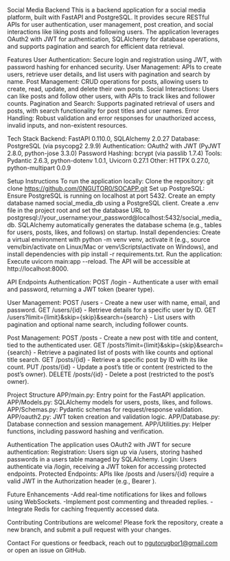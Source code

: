 Social Media Backend
This is a backend application for a social media platform, built with FastAPI and PostgreSQL. It provides secure RESTful APIs for user authentication, user management, 
post creation, and social interactions like liking posts and following users. The application leverages OAuth2 with JWT for authentication, SQLAlchemy for database operations, and 
supports pagination and search for efficient data retrieval.

Features
User Authentication: Secure login and registration using JWT, with password hashing for enhanced security.
User Management: APIs to create users, retrieve user details, and list users with pagination and search by name.
Post Management: CRUD operations for posts, allowing users to create, read, update, and delete their own posts.
Social Interactions: Users can like posts and follow other users, with APIs to track likes and follower counts.
Pagination and Search: Supports paginated retrieval of users and posts, with search functionality for post titles and user names.
Error Handling: Robust validation and error responses for unauthorized access, invalid inputs, and non-existent resources.

Tech Stack
Backend: FastAPI 0.110.0, SQLAlchemy 2.0.27
Database: PostgreSQL (via psycopg2 2.9.9)
Authentication: OAuth2 with JWT (PyJWT 2.8.0, python-jose 3.3.0)
Password Hashing: bcrypt (via passlib 1.7.4)
Tools: Pydantic 2.6.3, python-dotenv 1.0.1, Uvicorn 0.27.1
Other: HTTPX 0.27.0, python-multipart 0.0.9

Setup Instructions
To run the application locally:
Clone the repository: git clone https://github.com/0NGUTOR0/SOCAPP.git
Set up PostgreSQL: Ensure PostgreSQL is running on localhost at port 5432. Create an empty database named social_media_db using a PostgreSQL client. Create a .env file in the 
project root and set the database URL to postgresql://your_username:your_password@localhost:5432/social_media_db. SQLAlchemy automatically generates the database schema 
(e.g., tables for users, posts, likes, and follows) on startup.
Install dependencies: Create a virtual environment with python -m venv venv, activate it (e.g., source venv/bin/activate on Linux/Mac or venv\Scripts\activate on Windows), and install
dependencies with pip install -r requirements.txt.
Run the application: Execute uvicorn main:app --reload. The API will be accessible at http://localhost:8000.

API Endpoints
Authentication:
POST /login - Authenticate a user with email and password, returning a JWT token (bearer type).

User Management:
POST /users - Create a new user with name, email, and password.
GET /users/{id} - Retrieve details for a specific user by ID.
GET /users?limit={limit}&skip={skip}&search={search} - List users with pagination and optional name search, including follower counts.

Post Management:
POST /posts - Create a new post with title and content, tied to the authenticated user.
GET /posts?limit={limit}&skip={skip}&search={search} - Retrieve a paginated list of posts with like counts and optional title search.
GET /posts/{id} - Retrieve a specific post by ID with its like count.
PUT /posts/{id} - Update a post’s title or content (restricted to the post’s owner).
DELETE /posts/{id} - Delete a post (restricted to the post’s owner).

Project Structure
APP/main.py: Entry point for the FastAPI application.
APP/Models.py: SQLAlchemy models for users, posts, likes, and follows.
APP/Schemas.py: Pydantic schemas for request/response validation.
APP/oauth2.py: JWT token creation and validation logic.
APP/Database.py: Database connection and session management.
APP/Utilities.py: Helper functions, including password hashing and verification.

Authentication
The application uses OAuth2 with JWT for secure authentication:
Registration: Users sign up via /users, storing hashed passwords in a users table managed by SQLAlchemy.
Login: Users authenticate via /login, receiving a JWT token for accessing protected endpoints.
Protected Endpoints: APIs like /posts and /users/{id} require a valid JWT in the Authorization header (e.g., Bearer <token>).

Future Enhancements
-Add real-time notifications for likes and follows using WebSockets.
-Implement post commenting and threaded replies.
-Integrate Redis for caching frequently accessed data.

Contributing
Contributions are welcome! Please fork the repository, create a new branch, and submit a pull request with your changes.

Contact
For questions or feedback, reach out to ngutorugbor1@gmail.com or open an issue on GitHub.

